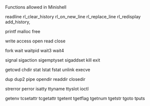 Functions allowed in Minishell

readline
rl_clear_history
rl_on_new_line
rl_replace_line
rl_redisplay
add_history,

printf
malloc
free

write
access
open
read
close

fork
wait
waitpid
wait3
wait4 

signal
sigaction
sigemptyset
sigaddset
kill
exit

getcwd
chdir
stat
lstat
fstat
unlink
execve

dup
dup2
pipe
opendir
readdir
closedir

strerror
perror
isatty
ttyname
ttyslot
ioctl

getenv
tcsetattr
tcgetattr
tgetent
tgetflag
tgetnum
tgetstr
tgoto
tputs